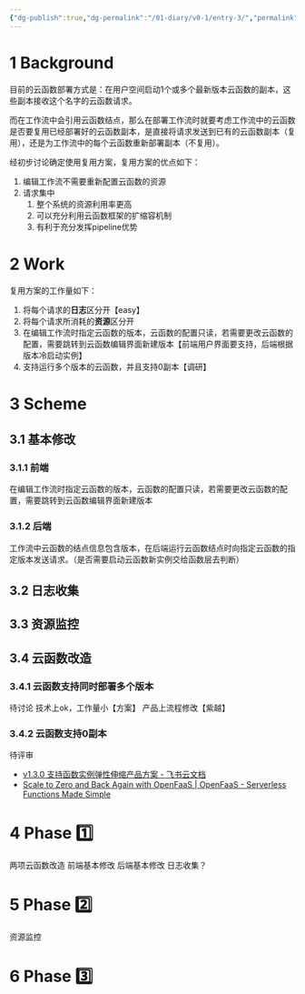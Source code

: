 ```yaml
---
{"dg-publish":true,"dg-permalink":"/01-diary/v0-1/entry-3/","permalink":"/01-diary/v0-1/entry-3/","title":"工作流复用已有云函数-v0.1"}
---
```




# 1 Background
目前的云函数部署方式是：在用户空间启动1个或多个最新版本云函数的副本，这些副本接收这个名字的云函数请求。

而在工作流中会引用云函数结点，那么在部署工作流时就要考虑工作流中的云函数是否要复用已经部署好的云函数副本，是直接将请求发送到已有的云函数副本（复用），还是为工作流中的每个云函数重新部署副本（不复用）。

经初步讨论确定使用复用方案，复用方案的优点如下：
1. 编辑工作流不需要重新配置云函数的资源	
2. 请求集中
	1. 整个系统的资源利用率更高
	2. 可以充分利用云函数框架的扩缩容机制
	3. 有利于充分发挥pipeline优势

# 2 Work
复用方案的工作量如下：
1. 将每个请求的**日志**区分开【easy】
2. 将每个请求所消耗的**资源**区分开
3. 在编辑工作流时指定云函数的版本，云函数的配置只读，若需要更改云函数的配置，需要跳转到云函数编辑界面新建版本【前端用户界面要支持，后端根据版本冷启动实例】
4. 支持运行多个版本的云函数，并且支持0副本【调研】

# 3 Scheme
## 3.1 基本修改
### 3.1.1 前端
在编辑工作流时指定云函数的版本，云函数的配置只读，若需要更改云函数的配置，需要跳转到云函数编辑界面新建版本
### 3.1.2 后端
工作流中云函数的结点信息包含版本，在后端运行云函数结点时向指定云函数的指定版本发送请求。（是否需要启动云函数新实例交给函数层去判断）

## 3.2 日志收集


## 3.3 资源监控


## 3.4 云函数改造
### 3.4.1 云函数支持同时部署多个版本
待讨论
技术上ok，工作量小【方案】
产品上流程修改【紫越】

### 3.4.2 云函数支持0副本
待评审
* [‍‌‍‌﻿‬⁣​⁡‍​‬‌﻿​⁣‬​‌⁢​‍⁣⁡﻿⁣‬⁣​​⁣⁣⁤​‍⁡​‍​⁣⁡⁡⁣﻿​⁤‬‬⁤⁡v1.3.0 支持函数实例弹性伸缩产品方案 - 飞书云文档](https://bvb1vt2cr9.feishu.cn/docx/KjyJdwRLWoO2LkxiFzMc59lhnDe)
* [Scale to Zero and Back Again with OpenFaaS | OpenFaaS - Serverless Functions Made Simple](https://www.openfaas.com/blog/zero-scale/)

# 4 Phase 1️⃣
两项云函数改造
前端基本修改
后端基本修改
日志收集？

# 5 Phase 2️⃣
资源监控

# 6 Phase 3️⃣



